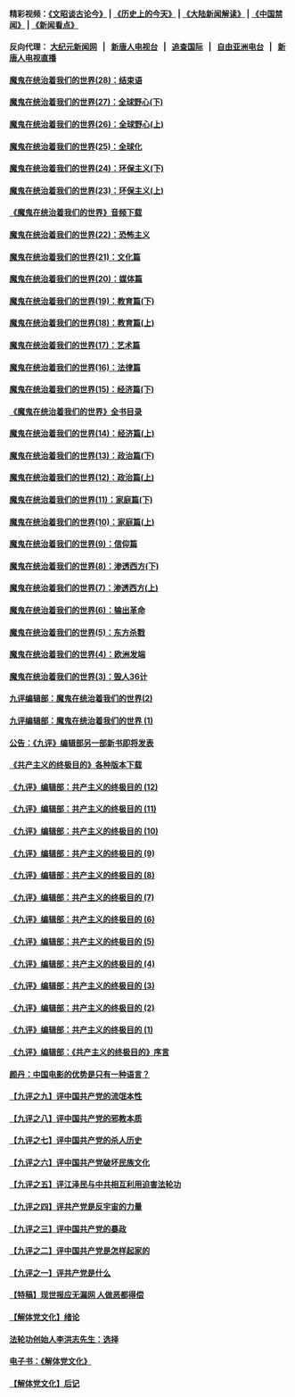 #### 精彩视频：[《文昭谈古论今》](http://95.179.137.68/wenzhao) | [《历史上的今天》](http://95.179.137.68/today-in-history) | [《大陆新闻解读》](http://95.179.137.68/ntdtv-comedy) | [《中国禁闻》](http://95.179.137.68/ntdtv-news) | [《新闻看点》](http://95.179.137.68/news-insight) 

 #### 反向代理： [大纪元新闻网](http://95.179.137.68:10080/) &nbsp;&nbsp;|&nbsp;&nbsp; [新唐人电视台](http://95.179.137.68:8000/) &nbsp;&nbsp;|&nbsp;&nbsp; [追查国际](http://95.179.137.68:10010/) &nbsp;&nbsp;|&nbsp;&nbsp; [自由亚洲电台](http://95.179.137.68:9800/) &nbsp;&nbsp;|&nbsp;&nbsp; [新唐人电视直播](http://95.179.137.68/) 

#### [魔鬼在统治着我们的世界(28)：结束语](../pages/nsc422/n10936246.md?t=02170037) 

#### [魔鬼在统治着我们的世界(27)：全球野心(下)](../pages/nsc422/n10928319.md?t=02170037) 

#### [魔鬼在统治着我们的世界(26)：全球野心(上)](../pages/nsc422/n10900318.md?t=02170037) 

#### [魔鬼在统治着我们的世界(25)：全球化](../pages/nsc422/n10788205.md?t=02170037) 

#### [魔鬼在统治着我们的世界(24)：环保主义(下)](../pages/nsc422/n10695307.md?t=02170037) 

#### [魔鬼在统治着我们的世界(23)：环保主义(上)](../pages/nsc422/n10688613.md?t=02170037) 

#### [《魔鬼在统治着我们的世界》音频下载](../pages/nsc422/n10635553.md?t=02170037) 

#### [魔鬼在统治着我们的世界(22)：恐怖主义](../pages/nsc422/n10614727.md?t=02170037) 

#### [魔鬼在统治着我们的世界(21)：文化篇](../pages/nsc422/n10597706.md?t=02170037) 

#### [魔鬼在统治着我们的世界(20)：媒体篇](../pages/nsc422/n10586579.md?t=02170037) 

#### [魔鬼在统治着我们的世界(19)：教育篇(下)](../pages/nsc422/n10564808.md?t=02170037) 

#### [魔鬼在统治着我们的世界(18)：教育篇(上)](../pages/nsc422/n10526970.md?t=02170037) 

#### [魔鬼在统治着我们的世界(17)：艺术篇](../pages/nsc422/n10499093.md?t=02170037) 

#### [魔鬼在统治着我们的世界(16)：法律篇](../pages/nsc422/n10485969.md?t=02170037) 

#### [魔鬼在统治着我们的世界(15)：经济篇(下)](../pages/nsc422/n10469975.md?t=02170037) 

#### [《魔鬼在统治着我们的世界》全书目录](../pages/nsc422/n10464261.md?t=02170037) 

#### [魔鬼在统治着我们的世界(14)：经济篇(上)](../pages/nsc422/n10457370.md?t=02170037) 

#### [魔鬼在统治着我们的世界(13)：政治篇(下)](../pages/nsc422/n10448270.md?t=02170037) 

#### [魔鬼在统治着我们的世界(12)：政治篇(上)](../pages/nsc422/n10444576.md?t=02170037) 

#### [魔鬼在统治着我们的世界(11)：家庭篇(下)](../pages/nsc422/n10440961.md?t=02170037) 

#### [魔鬼在统治着我们的世界(10)：家庭篇(上)](../pages/nsc422/n10435448.md?t=02170037) 

#### [魔鬼在统治着我们的世界(9)：信仰篇](../pages/nsc422/n10432159.md?t=02170037) 

#### [魔鬼在统治着我们的世界(8)：渗透西方(下)](../pages/nsc422/n10429603.md?t=02170037) 

#### [魔鬼在统治着我们的世界(7)：渗透西方(上)](../pages/nsc422/n10426013.md?t=02170037) 

#### [魔鬼在统治着我们的世界(6)：输出革命](../pages/nsc422/n10421536.md?t=02170037) 

#### [魔鬼在统治着我们的世界(5)：东方杀戮](../pages/nsc422/n10417707.md?t=02170037) 

#### [魔鬼在统治着我们的世界(4)：欧洲发端](../pages/nsc422/n10414890.md?t=02170037) 

#### [魔鬼在统治着我们的世界(3)：毁人36计](../pages/nsc422/n10411583.md?t=02170037) 

#### [九评编辑部：魔鬼在统治着我们的世界(2)](../pages/nsc422/n10410036.md?t=02170037) 

#### [九评编辑部：魔鬼在统治着我们的世界 (1)](../pages/nsc422/n10406825.md?t=02170037) 

#### [公告：《九评》编辑部另一部新书即将发表](../pages/nsc422/n10405104.md?t=02170037) 

#### [《共产主义的终极目的》各种版本下载](../pages/nsc422/n10022138.md?t=02170037) 

#### [《九评》编辑部：共产主义的终极目的 (12)](../pages/nsc422/n9933272.md?t=02170037) 

#### [《九评》编辑部：共产主义的终极目的 (11)](../pages/nsc422/n9924973.md?t=02170037) 

#### [《九评》编辑部：共产主义的终极目的 (10)](../pages/nsc422/n9920883.md?t=02170037) 

#### [《九评》编辑部：共产主义的终极目的 (9)](../pages/nsc422/n9916363.md?t=02170037) 

#### [《九评》编辑部：共产主义的终极目的 (8)](../pages/nsc422/n9912488.md?t=02170037) 

#### [《九评》编辑部：共产主义的终极目的 (7)](../pages/nsc422/n9901176.md?t=02170037) 

#### [《九评》编辑部：共产主义的终极目的 (6)](../pages/nsc422/n9899359.md?t=02170037) 

#### [《九评》编辑部：共产主义的终极目的 (5)](../pages/nsc422/n9893174.md?t=02170037) 

#### [《九评》编辑部：共产主义的终极目的 (4)](../pages/nsc422/n9891246.md?t=02170037) 

#### [《九评》编辑部：共产主义的终极目的 (3)](../pages/nsc422/n9879879.md?t=02170037) 

#### [《九评》编辑部：共产主义的终极目的 (2)](../pages/nsc422/n9876205.md?t=02170037) 

#### [《九评》编辑部：共产主义的终极目的 (1)](../pages/nsc422/n9865857.md?t=02170037) 

#### [《九评》编辑部：《共产主义的终极目的》序言](../pages/nsc422/n9862666.md?t=02170037) 

#### [颜丹：中国电影的优势是只有一种语言？](../pages/nsc422/n9583062.md?t=02170037) 

#### [【九评之九】评中国共产党的流氓本性](../pages/nsc422/n737542.md?t=02170037) 

#### [【九评之八】评中国共产党的邪教本质](../pages/nsc422/n735942.md?t=02170037) 

#### [【九评之七】评中国共产党的杀人历史](../pages/nsc422/n733806.md?t=02170037) 

#### [【九评之六】评中国共产党破坏民族文化](../pages/nsc422/n731667.md?t=02170037) 

#### [【九评之五】评江泽民与中共相互利用迫害法轮功](../pages/nsc422/n730058.md?t=02170037) 

#### [【九评之四】评共产党是反宇宙的力量](../pages/nsc422/n727814.md?t=02170037) 

#### [【九评之三】评中国共产党的暴政](../pages/nsc422/n725597.md?t=02170037) 

#### [【九评之二】评中国共产党是怎样起家的](../pages/nsc422/n723946.md?t=02170037) 

#### [【九评之一】评共产党是什么](../pages/nsc422/n722529.md?t=02170037) 

#### [【特稿】现世报应无漏网 人做恶都得偿](../pages/nsc422/n4215167.md?t=02170037) 

#### [【解体党文化】绪论](../pages/nsc422/n1449356.md?t=02170037) 

#### [法轮功创始人李洪志先生：选择](../pages/nsc422/n3580738.md?t=02170037) 

#### [电子书：《解体党文化》](../pages/nsc422/n1573484.md?t=02170037) 

#### [【解体党文化】后记](../pages/nsc422/n1531999.md?t=02170037) 

